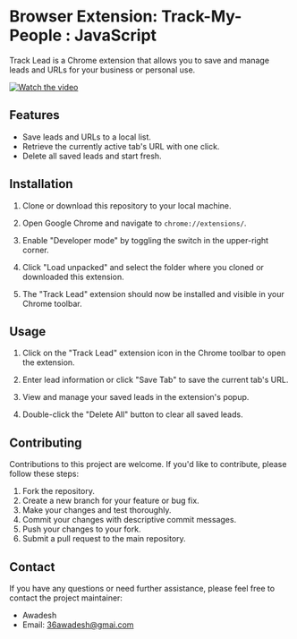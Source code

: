 # Browser Extension: Track-My-People : JavaScript

Track Lead is a Chrome extension that allows you to save and manage leads and URLs for your business or personal use.

[![Watch the video](https://img.shields.io/badge/Watch%20on%20YouTube-red?style=for-the-badge&logo=youtube)](https://www.youtube.com/watch?v=bDGb4ktQtiQ)

## Features

- Save leads and URLs to a local list.
- Retrieve the currently active tab's URL with one click.
- Delete all saved leads and start fresh.

## Installation

1. Clone or download this repository to your local machine.

2. Open Google Chrome and navigate to `chrome://extensions/`.

3. Enable "Developer mode" by toggling the switch in the upper-right corner.

4. Click "Load unpacked" and select the folder where you cloned or downloaded this extension.

5. The "Track Lead" extension should now be installed and visible in your Chrome toolbar.

## Usage

1. Click on the "Track Lead" extension icon in the Chrome toolbar to open the extension.

2. Enter lead information or click "Save Tab" to save the current tab's URL.

3. View and manage your saved leads in the extension's popup.

4. Double-click the "Delete All" button to clear all saved leads.

## Contributing

Contributions to this project are welcome. If you'd like to contribute, please follow these steps:

1. Fork the repository.
2. Create a new branch for your feature or bug fix.
3. Make your changes and test thoroughly.
4. Commit your changes with descriptive commit messages.
5. Push your changes to your fork.
6. Submit a pull request to the main repository.

## Contact

If you have any questions or need further assistance, please feel free to contact the project maintainer:

- Awadesh
- Email: 36awadesh@gmai.com

